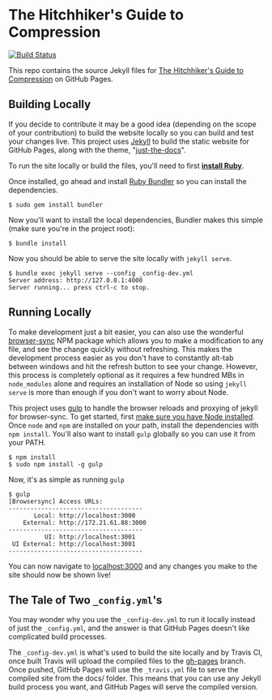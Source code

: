 # The Hitchhiker's Guide to Compression

[![Build Status](https://travis-ci.com/go-compression/go-compression.github.io.svg?branch=master)](https://travis-ci.com/go-compression/go-compression.github.io)

This repo contains the source Jekyll files for [The Hitchhiker's Guide to Compression](https://go-compression.github.io/) on GitHub Pages.

## Building Locally

If you decide to contribute it may be a good idea (depending on the scope of your contribution) to build the website locally so you can build and test your changes live. This project uses [Jekyll](https://jekyllrb.com/) to build the static website for GitHub Pages, along with the theme, "[just-the-docs](https://github.com/pmarsceill/just-the-docs)".

To run the site locally or build the files, you'll need to first **[install Ruby](https://www.ruby-lang.org/en/documentation/installation/)**.

Once installed, go ahead and install [Ruby Bundler](https://bundler.io/) so you can install the dependencies.

```console
$ sudo gem install bundler
```

Now you'll want to install the local dependencies, Bundler makes this simple (make sure you're in the project root):

```console
$ bundle install
```

Now you should be able to serve the site locally with `jekyll serve`.

```
$ bundle exec jekyll serve --config _config-dev.yml
Server address: http://127.0.0.1:4000
Server running... press ctrl-c to stop.
```

## Running Locally

To make development just a bit easier, you can also use the wonderful [browser-sync](https://www.npmjs.com/package/browser-sync) NPM package which allows you to make a modification to any file, and see the change quickly without refreshing. This makes the development process easier as you don't have to constantly alt-tab between windows and hit the refresh button to see your change. However, this process is completely optional as it requires a few hundred MBs in `node_modules` alone and requires an installation of Node so using `jekyll serve` is more than enough if you don't want to worry about Node.

This project uses [gulp](https://gulpjs.com/) to handle the browser reloads and proxying of jekyll for browser-sync. To get started, first [make sure you have Node installed](https://nodejs.org/en/download/). Once `node` and `npm` are installed on your path, install the dependencies with `npm install`. You'll also want to install `gulp` globally so you can use it from your PATH.

```console
$ npm install
$ sudo npm install -g gulp
```

Now, it's as simple as running `gulp`

```console
$ gulp
[Browsersync] Access URLs:
-------------------------------------
       Local: http://localhost:3000
    External: http://172.21.61.88:3000
-------------------------------------
          UI: http://localhost:3001
 UI External: http://localhost:3001
-------------------------------------
```

You can now navigate to [localhost:3000](http://localhost:3000) and any changes you make to the site should now be shown live!

## The Tale of Two `_config.yml`'s

You may wonder why you use the `_config-dev.yml` to run it locally instead of just the `_config.yml`, and the answer is that GitHub Pages doesn't like complicated build processes.

The `_config-dev.yml` is what's used to build the site locally and by Travis CI, once built Travis will upload the compiled files to the [gh-pages](https://github.com/go-compression/go-compression.github.io/tree/gh-pages) branch. Once pushed, GitHub Pages will use the `_travis.yml` file to serve the compiled site from the docs/ folder. This means that you can use any Jekyll build process you want, and GitHub Pages will serve the compiled version.
